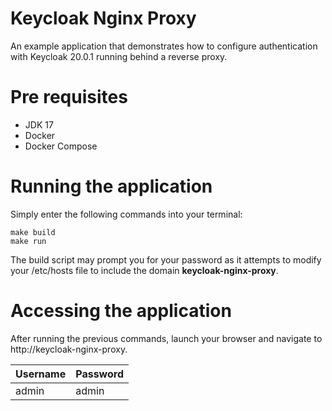 # Keycloak Nginx Proxy

An example application that demonstrates how to configure authentication with Keycloak 20.0.1 running behind a reverse proxy.

# Pre requisites

+ JDK 17
+ Docker
+ Docker Compose

# Running the application

Simply enter the following commands into your terminal:

```shell
make build
make run
```

The build script may prompt you for your password as it attempts to modify your /etc/hosts file to include the domain **keycloak-nginx-proxy**.

# Accessing the application

After running the previous commands, launch your browser and navigate to http://keycloak-nginx-proxy.

| Username | Password |
|----------|----------|
| admin    | admin    |
